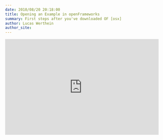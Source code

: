 ```yaml
---
date: 2010/08/20 20:18:00
title: Opening an Example in openFrameworks
summary: First steps after you've downloaded OF [osx]
author: Lucas Werthein
author_site: 
---
```



<iframe src="http://player.vimeo.com/video/13159243" width="500" height="313" frameborder="0" webkitAllowFullScreen mozallowfullscreen allowFullScreen></iframe>
